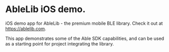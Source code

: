 # AbleLib iOS demo.
iOS demo app for AbleLib - the premium mobile BLE library. Check it out at <https://ablelib.com>.

This app demonstrates some of the Able SDK capabilities, and can be used as a starting point for project integrating the library.
